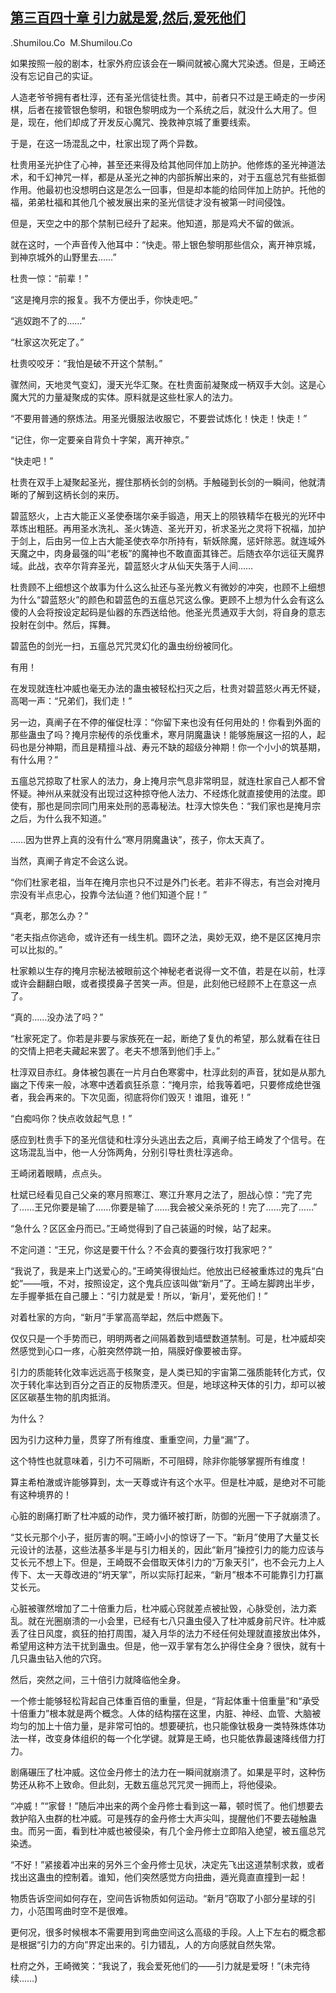 ## [第三百四十章 引力就是爱,然后,爱死他们](https://www.xxbiquge.com/11_11207/8994832.html)


  .Shumilou.Co  M.Shumilou.Co

  如果按照一般的剧本，杜家外府应该会在一瞬间就被心魔大咒染透。但是，王崎还没有忘记自己的实证。

  人造老爷爷拥有者杜淳，还有圣光信徒杜贵。其中，前者只不过是王崎走的一步闲棋，后者在接管银色黎明，和银色黎明成为一个系统之后，就没什么大用了。但是，现在，他们却成了开发反心魔咒、挽救神京城了重要线索。

  于是，在这一场混乱之中，杜家出现了两个异数。

  杜贵用圣光护住了心神，甚至还来得及给其他同伴加上防护。他修炼的圣光神道法术，和千幻神咒一样，都是从圣光之神的内部拆解出来的，对于五瘟总咒有些抵御作用。他最初也没想明白这是怎么一回事，但是却本能的给同伴加上防护。托他的福，弟弟杜福和其他几个被发展出来的圣光信徒才没有被第一时间侵蚀。

  但是，天空之中的那个禁制已经升了起来。他知道，那是鸡犬不留的做派。

  就在这时，一个声音传入他耳中：“快走。带上银色黎明那些信众，离开神京城，到神京城外的山野里去……”

  杜贵一惊：“前辈！”

  “这是掩月宗的报复。我不方便出手，你快走吧。”

  “逃奴跑不了的……”

  “杜家这次死定了。”

  杜贵咬咬牙：“我怕是破不开这个禁制。”

  骤然间，天地灵气变幻，漫天光华汇聚。在杜贵面前凝聚成一柄双手大剑。这是心魔大咒的力量凝聚成的实体。原料就是这些杜家人的法力。

  “不要用普通的祭炼法。用圣光慑服法收服它，不要尝试炼化！快走！快走！”

  “记住，你一定要亲自背负十字架，离开神京。”

  “快走吧！”

  杜贵在双手上凝聚起圣光，握住那柄长剑的剑柄。手触碰到长剑的一瞬间，他就清晰的了解到这柄长剑的来历。

  碧蓝怒火，上古大能正义圣使泰瑞尔亲手锻造，用天上的陨铁精华在极光的光环中萃炼出粗胚。再用圣水洗礼、圣火铸造、圣光开刃，祈求圣光之灵将下祝福，加护于剑上，后由另一位上古大能圣使衣卒尔所持有，斩妖除魔，惩奸除恶。就连域外天魔之中，肉身最强的叫“老板”的魔神也不敢直面其锋芒。后随衣卒尔远征天魔界域。此战，衣卒尔背弃圣光，碧蓝怒火才从仙天失落于人间……

  杜贵顾不上细想这个故事为什么这么扯还与圣光教义有微妙的冲突，也顾不上细想为什么“碧蓝怒火”的颜色和碧蓝色的五瘟总咒这么像。更顾不上想为什么会有这么傻的人会将按设定起码是仙器的东西送给他。他圣光贯通双手大剑，将自身的意志投射在剑中。然后，挥舞。

  碧蓝色的剑光一扫，五瘟总咒咒灵幻化的蛊虫纷纷被同化。

  有用！

  在发现就连杜冲威也毫无办法的蛊虫被轻松扫灭之后，杜贵对碧蓝怒火再无怀疑，高喝一声：“兄弟们，我们走！”

  另一边，真阐子在不停的催促杜淳：“你留下来也没有任何用处的！你看到外面的那些蛊虫了吗？掩月宗秘传的杀伐重术，寒月阴魔蛊诀！能够施展这一招的人，起码也是分神期，而且是精擅斗战、寿元不缺的超级分神期！你一个小小的筑基期，有什么用？”

  五瘟总咒掠取了杜家人的法力，身上掩月宗气息非常明显，就连杜家自己人都不曾怀疑。神州从来就没有出现过这种掠夺他人法力、不经炼化就直接使用的法度。即使有，那也是同宗同门用来处刑的恶毒秘法。杜淳大惊失色：“我们家也是掩月宗之后，为什么我不知道。”

  ……因为世界上真的没有什么“寒月阴魔蛊诀”，孩子，你太天真了。

  当然，真阐子肯定不会这么说。

  “你们杜家老祖，当年在掩月宗也只不过是外门长老。若非不得志，有岂会对掩月宗没有半点忠心，投靠今法仙道？他们知道个屁！”

  “真老，那怎么办？”

  “老夫指点你逃命，或许还有一线生机。圆环之法，奥妙无双，绝不是区区掩月宗可以比拟的。”

  杜家赖以生存的掩月宗秘法被眼前这个神秘老者说得一文不值，若是在以前，杜淳或许会翻翻白眼，或者摸摸鼻子苦笑一声。但是，此刻他已经顾不上在意这一点了。

  “真的……没办法了吗？”

  “杜家死定了。你若是非要与家族死在一起，断绝了复仇的希望，那么就看在往日的交情上把老夫藏起来罢了。老夫不想落到他们手上。”

  杜淳双目赤红。身体被包裹在一片月白色寒雾中，杜淳此刻的声音，犹如是从那九幽之下传来一般，冰寒中透着疯狂杀意：“掩月宗，给我等着吧，只要修成绝世强者，我会再来的。下次见面，彻底将你们毁灭！谁阻，谁死！”

  “白痴吗你？快点收敛起气息！”

  感应到杜贵手下的圣光信徒和杜淳分头逃出去之后，真阐子给王崎发了个信号。在这场混乱当中，他一人分饰两角，分别引导杜贵杜淳逃命。

  王崎闭着眼睛，点点头。

  杜斌已经看见自己父亲的寒月照寒江、寒江升寒月之法了，胆战心惊：“完了完了……王兄你要是输了……你要是输了……我会被父亲杀死的！完了……完了……”

  “急什么？区区金丹而已。”王崎觉得到了自己装逼的时候，站了起来。

  不定问道：“王兄，你这是要干什么？不会真的要强行攻打我家吧？”

  “我说了，我是来上门送爱心的。”王崎笑得很灿烂。他放出已经被重炼过的鬼兵“白蛇”——哦，不对，按照设定，这个鬼兵应该叫做“新月”了。王崎左脚跨出半步，左手握拳抵在自己腰上：“引力就是爱！所以，‘新月’，爱死他们！”

  对着杜家的方向，“新月”手掌高高举起，然后中燃轰下。

  仅仅只是一个手势而已，明明两者之间隔着数到墙壁数道禁制。可是，杜冲威却突然感觉到心口一疼，心脏突然停跳一拍，隔膜好像要被击穿。

  引力的质能转化效率远远高于核聚变，是人类已知的宇宙第二强质能转化方式，仅次于转化率达到百分之百正的反物质湮灭。但是，地球这种天体的引力，却可以被区区碳基生物的肌肉抵消。

  为什么？

  因为引力这种力量，贯穿了所有维度、重重空间，力量“漏”了。

  这个特性也就意味着，引力不可隔断，不可阻碍，除非你能够掌握所有维度！

  算主希柏澈或许能够算到，太一天尊或许有这个水平。但是杜冲威，是绝对不可能有这种境界的！

  心脏的剧痛打断了杜冲威的动作，灵力循环被打断，防御的光圈一下子就崩溃了。

  “艾长元那个小子，挺厉害的啊。”王崎小小的惊讶了一下。“新月”使用了大量艾长元设计的法基，这些法基多半是与引力相关的，因此“新月”操控引力的能力应该与艾长元不想上下。但是，王崎既不会借取天体引力的“万象天引”，也不会元力上人传下、太一天尊改进的“坍天掌”，所以实际打起来，“新月”根本不可能靠引力打赢艾长元。

  心脏被骤然增加了二十倍重力后，杜冲威心窍就差点被扯毁，心脉受创，法力紊乱。就在光圈崩溃的一小会里，已经有七八只蛊虫侵入了杜冲威身前尺许。杜冲威丢了往日风度，疯狂的拍打周围，凝入月华的法力不经任何处理就直接放出体外，希望用这种方法干扰到蛊虫。但是，他一双手掌有怎么护得住全身？很快，就有十几只蛊虫钻入他的穴窍。

  然后，突然之间，三十倍引力就降临他全身。

  一个修士能够轻松背起自己体重百倍的重量，但是，“背起体重十倍重量”和“承受十倍重力”根本就是两个概念。人体的结构摆在这里，内脏、神经、血管、大脑被均匀的加上十倍力量，是非常可怕的。想要硬抗，也只能像钛极身一类特殊炼体功法一样，改变身体组织的每一个化学键。就算是王崎，也只能依靠最速降线借力打力。

  剧痛碾压了杜冲威。这位金丹修士的法力在一瞬间就崩溃了。如果是平时，这种伤势还从称不上致命。但此刻，无数五瘟总咒咒灵一拥而上，将他侵染。

  “冲威！”“家督！”随后冲出来的两个金丹修士看到这一幕，顿时慌了。他们想要去救护陷入虫群的杜冲威。可是残存的金丹修士大声尖叫，提醒他们不要去碰触蛊虫。而另一面，看到杜冲威也被侵染，有几个金丹修士立即陷入绝望，被五瘟总咒染透。

  “不好！”紧接着冲出来的另外三个金丹修士见状，决定先飞出这道禁制求救，或者找出这蛊虫的控制着。谁知，他们突然感觉方向扭曲，遁光竟直直撞到一起！

  物质告诉空间如何存在，空间告诉物质如何运动。“新月”窃取了小部分星球的引力，小范围弯曲时空不是很难。

  更何况，很多时候根本不需要用到弯曲空间这么高级的手段。人上下左右的概念都是根据“引力的方向”界定出来的。引力错乱，人的方向感就自然失常。

  杜府之外，王崎微笑：“我说了，我会爱死他们的——引力就是爱呀！”(未完待续……)

  
